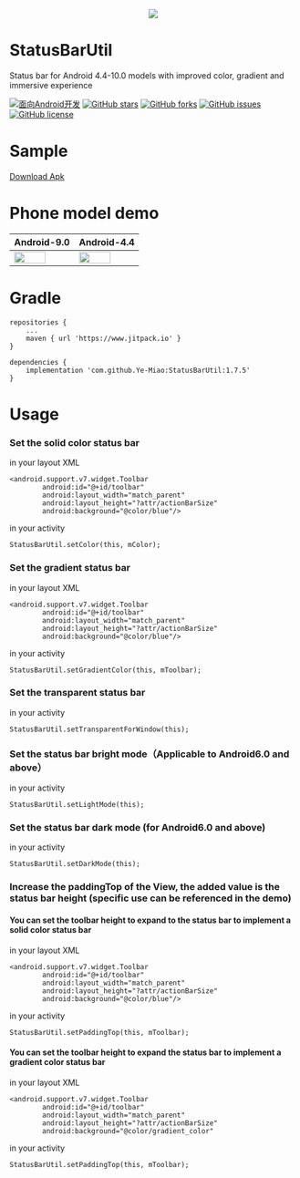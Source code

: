 <p align="center"><img src="https://github.com/Ye-Miao/StatusBarUtil/blob/master/img/logo.png"/></p>

# StatusBarUtil
Status bar for Android 4.4-10.0 models with improved color, gradient and immersive experience

[![面向Android开发](https://img.shields.io/badge/%E9%9D%A2%E5%90%91-Android%E5%BC%80%E5%8F%91-%232CC159.svg)]()
[![GitHub stars](https://img.shields.io/github/stars/Ye-Miao/StatusBarUtil.svg)]()
[![GitHub forks](https://img.shields.io/github/forks/Ye-Miao/StatusBarUtil.svg)]()
[![GitHub issues](https://img.shields.io/github/issues/Ye-Miao/StatusBarUtil.svg)]()
[![GitHub license](https://img.shields.io/github/license/Ye-Miao/StatusBarUtil.svg)]()

# Sample
<a href="https://fir.im/scv6">Download Apk</a>

# Phone model demo
| Android-9.0 | Android-4.4 |
|:------------|:------------|
| <img src="https://github.com/Ye-Miao/StatusBarUtil/blob/master/img/Android-9.0-min.gif" width="75%"/> | <img src="https://github.com/Ye-Miao/StatusBarUtil/blob/master/img/Android-4.4-min.gif" width="75%"/> |

# Gradle
```
repositories {
    ...
    maven { url 'https://www.jitpack.io' }
}

dependencies {
    implementation 'com.github.Ye-Miao:StatusBarUtil:1.7.5'
}
```
# Usage
### Set the solid color status bar
in your layout XML
```
<android.support.v7.widget.Toolbar
        android:id="@+id/toolbar"
        android:layout_width="match_parent"
        android:layout_height="?attr/actionBarSize"
        android:background="@color/blue"/>
```
in your activity
```
StatusBarUtil.setColor(this, mColor);
```
### Set the gradient status bar
in your layout XML
```
<android.support.v7.widget.Toolbar
        android:id="@+id/toolbar"
        android:layout_width="match_parent"
        android:layout_height="?attr/actionBarSize"
        android:background="@color/blue"/>
```
in your activity
```
StatusBarUtil.setGradientColor(this, mToolbar);
```
### Set the transparent status bar
in your activity
```
StatusBarUtil.setTransparentForWindow(this);
```
### Set the status bar bright mode（Applicable to Android6.0 and above）
in your activity
```
StatusBarUtil.setLightMode(this);
```
### Set the status bar dark mode (for Android6.0 and above)
in your activity
```
StatusBarUtil.setDarkMode(this);
```
### Increase the paddingTop of the View, the added value is the status bar height (specific use can be referenced in the demo)
#### You can set the toolbar height to expand to the status bar to implement a solid color status bar
in your layout XML
```
<android.support.v7.widget.Toolbar
        android:id="@+id/toolbar"
        android:layout_width="match_parent"
        android:layout_height="?attr/actionBarSize"
        android:background="@color/blue"/>
```
in your activity
```
StatusBarUtil.setPaddingTop(this, mToolbar);
```
#### You can set the toolbar height to expand the status bar to implement a gradient color status bar
in your layout XML
```
<android.support.v7.widget.Toolbar
        android:id="@+id/toolbar"
        android:layout_width="match_parent"
        android:layout_height="?attr/actionBarSize"
        android:background="@color/gradient_color"
```
in your activity
```
StatusBarUtil.setPaddingTop(this, mToolbar);
```


